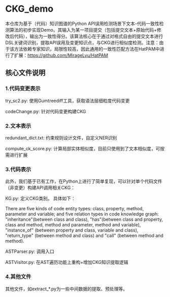 # CKG_demo

本仓库为基于（代码）知识图谱的Python API误用检测场景下文本-代码一致性检测算法的初步实现Demo。其输入为某一项目提交（包括提交文本+原始代码+修改后代码），输出为一致性得分。该算法核心在于通过对格式自由的提交文本进行DSL关键词识别，提取API误用及变更知识点，与CKG进行相似度检测。注意：由于该方法依赖专家知识，局限性较高，因此通用的一致性匹配方法在HatPAM中进行了扩展：https://github.com/MirageLyu/HatPAM

## 核心文件说明


### 1.代码变更表示

try_sc2.py: 使用Gumtreediff工具，获取语法层细粒度代码变更

codeChange.py: 针对代码变更构建CKG

### 2.文本表示

redundant_dict.txt: 约束规则设计文件，自定义NER识别

compute_ck_score.py: 计算局部实体相似度，目前只使用到了文本相似度，可按需进行扩展

### 3.代码表示

此外，我们基于已有工作，在Python上进行了简单复现，可以针对单个代码文件（非变更）构建API调用相关CKG：


KG.py: 定义CKG类别。 具体如下：

There are five kinds of code entity types: class, property, method, parameter and variable; and five relation types in code knowledge graph: "inheritance"(between class and class), "has"(between class and property, class and method, method and parameter, method and variable), "instance_of" (between property and class, variable and class), "return_type" (between method and class) and "call" (between method and method).

ASTParser.py: 调用入口

ASTVisitor.py: 在AST遍历功能上重构+增加CKG知识提取逻辑

### 4.其他文件

其他文件，如extract_\*.py为一些中间数据的提取、预处理等。

